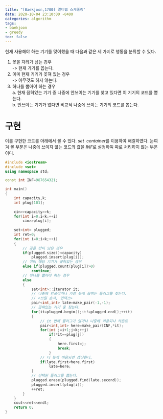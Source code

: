```yaml
---
title: "[Baekjoon,1700] 멀티탭 스케줄링"
date: 2020-10-04 23:10:00 -0400
categories: algorithm 
tags:
- baekjoon 
- greedy 
toc: false
---
```


현재 사용해야 하는 기기를 맞이했을 때 다음과 같은 세 가지로 행동을 분류할 수 있다. 
1. 꽂을 자리가 남는 경우  
  -> 현재 기기를 꼽는다.
2. 이미 현재 기기가 꽂혀 있는 경우  
  -> 아무것도 하지 않는다.
3. 하나를 뽑아야 하는 경우   
  a. 현재 꼽혀있는 기기 중 나중에 안쓰이는 기기를 찾고 있다면 이 기기의 코드를 뽑는다.  
  b. 안쓰이는 기기가 없다면 비교적 나중에 쓰이는 기기의 코드를 뽑는다.  

# 구현 
이를 구현한 코드를 아래에서 볼 수 있다. $set \ \ container$를 이용하여 해결하였다. 
눈여겨 볼 부분은 나중에 쓰이지 않는 코드의 값을 $INF$로 설정하여 따로 처리하지 않는 부분이다.  
```cpp
#include <iostream>
#include <set>
using namespace std;

const int INF=987654321;

int main()
{
    int capacity,k;
    int plug[101];
    
    cin>>capacity>>k;
    for(int i=0;i<k;++i)
        cin>>plug[i];
    
    set<int> plugged;
    int ret=0;
    for(int i=0;i<k;++i)
    {
        // 꽂을 칸이 남은 경우 
        if(plugged.size()<capacity)
            plugged.insert(plug[i]);
        // 이미 해당 기기가 꽂혀있는 경우 
        else if(plugged.count(plug[i])>0)
            continue;
        // 하나를 뽑아야 하는 경우 
        else
        {
            set<int>::iterator it;
            // 나중에 안쓰이거나 가장 늦게 꼽히는 플러그를 찾는다. 
            // <쓰일 순서, 인덱스>
            pair<int,int> late=make_pair(-1,-1);
            // 꼽혀있는 기기 중 찾는다.
            for(it=plugged.begin();it!=plugged.end();++it)
            {
                // it 번째 플러그가 얼마나 나중에 이용되나 카운트 
                pair<int,int> here=make_pair(INF,*it);
                for(int j=i+1;j<k;++j)
                    if(*it==plug[j])
                    {
                        here.first=j;
                        break;
                    }
                // 더 늦게 이용되면 갱신한다.
                if(late.first<here.first)
                    late=here;
            }
            // 선택된 플러그를 뽑는다. 
            plugged.erase(plugged.find(late.second));
            plugged.insert(plug[i]);
            ++ret;
        }
    }
    cout<<ret<<endl;
    return 0;
}

```
